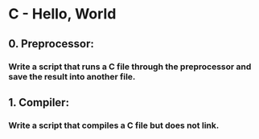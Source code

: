 # C - Hello, World

## 0. Preprocessor:
### Write a script that runs a C file through the preprocessor and save the result into another file.

## 1. Compiler:
### Write a script that compiles a C file but does not link.
